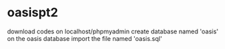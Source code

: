 # oasispt2

download codes
on localhost/phpmyadmin
create database named 'oasis'
on the oasis database import the file named 'oasis.sql'
